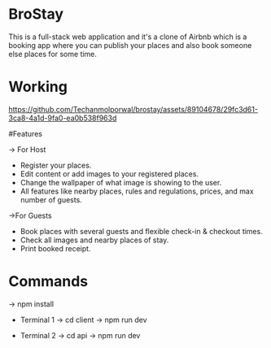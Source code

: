 # BroStay
This is a full-stack web application and it's a clone of Airbnb which is a booking app where you can publish your places and also book someone else places for some time.

# Working
https://github.com/Techanmolporwal/brostay/assets/89104678/29fc3d61-3ca8-4a1d-9fa0-ea0b538f963d

#Features

-> For Host
* Register your places.
* Edit content or add images to your registered places.
* Change the wallpaper of what image is showing to the user.
* All features like nearby places, rules and regulations, prices, and max number of guests.

->For Guests
* Book places with several guests and flexible check-in & checkout times.
* Check all images and nearby places of stay.
* Print booked receipt.

# Commands
-> npm install 

* Terminal 1
-> cd client
-> npm run dev

* Terminal 2
-> cd api
-> npm run dev
